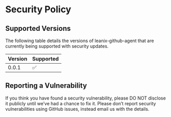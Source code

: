 # Security Policy

## Supported Versions

The following table details the versions of leanix-github-agent that are currently being supported with security updates.

| Version | Supported          |
|---------| ------------------ |
| 0.0.1   | :white_check_mark: |

## Reporting a Vulnerability

If you think you have found a security vulnerability, please DO NOT disclose it publicly until we’ve had a chance to fix it.
Please don’t report security vulnerabilities using GitHub issues, instead email us with the details.
